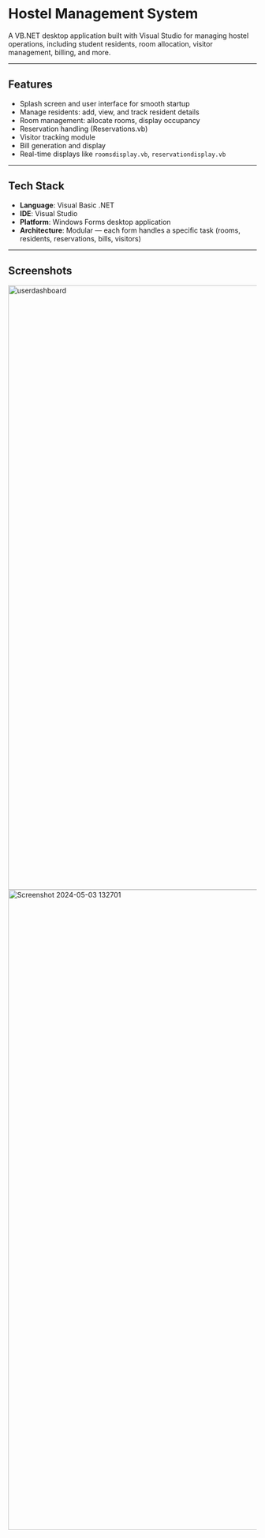 # Hostel Management System

A VB.NET desktop application built with Visual Studio for managing hostel operations, including student residents, room allocation, visitor management, billing, and more.

---

##  Features
- Splash screen and user interface for smooth startup
- Manage residents: add, view, and track resident details
- Room management: allocate rooms, display occupancy
- Reservation handling (Reservations.vb)
- Visitor tracking module
- Bill generation and display
- Real-time displays like `roomsdisplay.vb`, `reservationdisplay.vb`

---

##  Tech Stack
- **Language**: Visual Basic .NET
- **IDE**: Visual Studio
- **Platform**: Windows Forms desktop application
- **Architecture**: Modular — each form handles a specific task (rooms, residents, reservations, bills, visitors)

---

## Screenshots

<img width="2558" height="1226" alt="userdashboard" src="https://github.com/user-attachments/assets/6df9a8d2-6abd-439b-bece-7822dcf1a509" />

<img width="2559" height="1299" alt="Screenshot 2024-05-03 132701" src="https://github.com/user-attachments/assets/92957a9c-2ed7-4024-a309-6f33b881d48b" />


